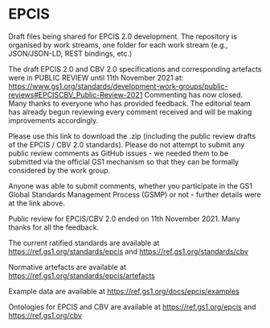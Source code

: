 # EPCIS
Draft files being shared for EPCIS 2.0 development. The repository is organised by work streams, one folder for each work stream (e.g., JSON/JSON-LD, REST bindings, etc.)

The draft EPCIS 2.0 and CBV 2.0 specifications and corresponding artefacts were in PUBLIC REVIEW until 11th November 2021 at:
https://www.gs1.org/standards/development-work-groups/public-reviews#EPCISCBV_Public-Review-2021
Commenting has now closed.  Many thanks to everyone who has provided feedback.
The editorial team has already begun reviewing every comment received and will be making improvements accordingly.

Please use this link to download the .zip (including the public review drafts of the EPCIS / CBV 2.0 standards).
Please do not attempt to submit any public review comments as GitHub issues - we needed them to be submitted via the official GS1 mechanism so that they can be formally considered by the work group.  

Anyone was able to submit comments, whether you participate in the GS1 Global Standards Management Process (GSMP) or not - further details were at the link above.

Public review for EPCIS/CBV 2.0 ended on 11th November 2021.  Many thanks for all the feedback.

The current ratified standards are available at https://ref.gs1.org/standards/epcis and https://ref.gs1.org/standards/cbv

Normative artefacts are available at https://ref.gs1.org/standards/epcis/artefacts

Example data are available at https://ref.gs1.org/docs/epcis/examples

Ontologies for EPCIS and CBV are available at https://ref.gs1.org/epcis and https://ref.gs1.org/cbv
